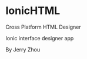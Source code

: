 IonicHTML
=========
Cross Platform HTML Designer

<p>Ionic interface designer app</p>
<p>By Jerry Zhou</p>